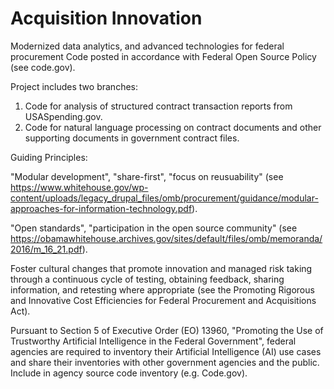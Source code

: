 # Acquisition Innovation
Modernized data analytics, and advanced technologies for federal procurement
Code posted in accordance with Federal Open Source Policy (see code.gov).

Project includes two branches:
1. Code for analysis of structured contract transaction reports from USASpending.gov.
2. Code for natural language processing on contract documents and other supporting documents in government contract files.

Guiding Principles:

"Modular development", "share-first", "focus on reusuability" (see https://www.whitehouse.gov/wp-content/uploads/legacy_drupal_files/omb/procurement/guidance/modular-approaches-for-information-technology.pdf).

"Open standards", "participation in the open source community" (see https://obamawhitehouse.archives.gov/sites/default/files/omb/memoranda/2016/m_16_21.pdf).

Foster cultural changes that promote innovation and managed risk taking through a continuous cycle of testing, obtaining feedback, sharing information, and retesting where appropriate (see the Promoting Rigorous and Innovative Cost Efficiencies for Federal Procurement and Acquisitions Act).

Pursuant to Section 5 of Executive Order (EO) 13960, "Promoting the Use of Trustworthy Artificial Intelligence in the Federal Government", federal agencies are required to inventory their Artificial Intelligence (AI) use cases and share their inventories with other government agencies and the public. Include in agency source code inventory (e.g. Code.gov).
